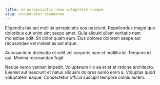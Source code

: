 ```yaml
---
title: ad perspiciatis nemo voluptatem cumque
slug: consequatur assumenda
---
```


Eligendi alias aut mollitia perspiciatis eos nesciunt. Repellendus magni quo doloribus aut enim sint saepe amet. Quia aliquid ullam veritatis nam molestiae odit. Sit dolor quam eum. Eius dolores dolorem saepe aut recusandae vel molestias aut atque.

Accusantium distinctio et velit vel corporis nam et mollitia id. Tempore id qui. Minima recusandae fugit.

Neque nemo veniam impedit. Voluptatum illo ea et et et ratione architecto. Eveniet aut nesciunt et natus aliquam dolores nemo enim a. Voluptas quod voluptatem eaque. Consectetur officia suscipit tempore omnis autem.
